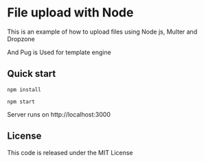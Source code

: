 # File upload with Node

This is an example of how to upload files using Node js, Multer and Dropzone

And Pug is Used for template engine

## Quick start

```
npm install 

npm start
```

Server runs on http://localhost:3000

## License
This code is released under the MIT License
